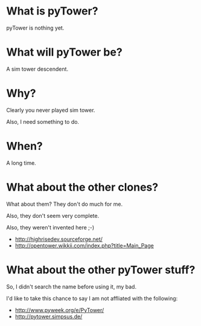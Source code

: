 # What is pyTower? #

pyTower is nothing yet.

# What will pyTower be? #

A sim tower descendent.

# Why? #

Clearly you never played sim tower.

Also, I need something to do.

# When? #

A long time.

# What about the other clones? #

What about them? They don't do much for me.

Also, they don't seem very complete.

Also, they weren't invented here ;-)

* http://highrisedev.sourceforge.net/
* http://opentower.wikkii.com/index.php?title=Main_Page

# What about the other pyTower stuff? #

So, I didn't search the name before using it, my bad.

I'd like to take this chance to say I am not affliated with the following:

* http://www.pyweek.org/e/PyTower/
* http://pytower.simpsus.de/
